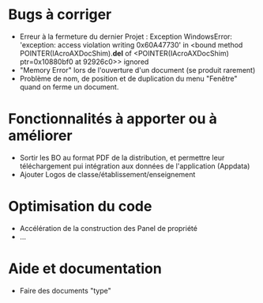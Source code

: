 # Bugs à corriger

 * Erreur à la fermeture du dernier Projet :
 Exception WindowsError: 'exception: access violation writing 0x60A47730' in <bound method POINTER(IAcroAXDocShim).__del__ of <POINTER(IAcroAXDocShim) ptr=0x10880bf0 at 92926c0>> ignored
 * "Memory Error" lors de l'ouverture d'un document (se produit rarement)
 * Problème de nom, de position et de duplication du menu "Fenêtre" quand on ferme un document.
 
 
# Fonctionnalités à apporter ou à améliorer
 * Sortir les BO au format PDF de la distribution, et permettre leur téléchargement pui intégration aux données de l'application (Appdata)
 * Ajouter Logos de classe/établissement/enseignement


# Optimisation du code
 * Accélération de la construction des Panel de propriété
 * ...

# Aide et documentation
 * Faire des documents "type"
